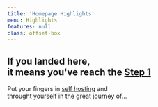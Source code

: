 ```yaml
---
title: 'Homepage Highlights'
menu: Highlights
features: null
class: offset-box
---
```


## If you landed here, <br /> it means you've reach the [Step 1](/vpn)

Put your fingers in [self hosting](https://yunohost.org/#/selfhosting_en) and <br /> throught yourself in the great journey of…